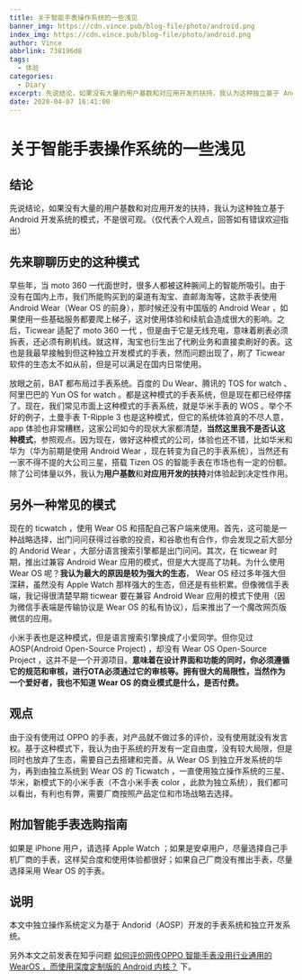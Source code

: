 ```yaml
---
title: 关于智能手表操作系统的一些浅见
banner_img: https://cdn.vince.pub/blog-file/photo/android.png
index_img: https://cdn.vince.pub/blog-file/photo/android.png
author: Vince
abbrlink: 738196d8
tags:
  - 体验
categories:
  - Diary
excerpt: 先说结论，如果没有大量的用户基数和对应用开发的扶持，我认为这种独立基于 Android 开发系统的模式，不是很可观。（仅代表个人观点，回答如有错误欢迎指出)
date: 2020-04-07 16:41:00
---
```

# 关于智能手表操作系统的一些浅见

## 结论
先说结论，如果没有大量的用户基数和对应用开发的扶持，我认为这种独立基于 Android 开发系统的模式，不是很可观。（仅代表个人观点，回答如有错误欢迎指出）

## 先来聊聊历史的这种模式

早些年，当 moto 360 一代面世时，很多人都被这种腕间上的智能所吸引。由于没有在国内上市，我们所能购买到的渠道有淘宝、直邮海淘等，这款手表使用 Android Wear（Wear OS 的前身），那时候还没有中国版的 Android Wear ，如果使用一些基础服务都要爬上梯子，这对使用体验和续航会造成很大的影响。之后，Ticwear 适配了 moto 360 一代 ，但是由于它是无线充电，意味着刷表必须拆表，还必须有刷机线。就这样，淘宝也衍生出了代刷业务和直接卖刷好的表。这也是我最早接触到但这种独立开发模式的手表，然而问题出现了，刷了 Ticwear 软件的生态太不如从前，但是可以满足在国内日常使用。

放眼之前，BAT 都布局过手表系统。百度的 Du Wear、腾讯的 TOS for watch 、阿里巴巴的 Yun OS for watch 。都是这种模式的手表系统，但是现在都已经停摆了。现在，我们常见市面上这种模式的手表系统，就是华米手表的 WOS 。举个不好的例子，土曼手表 T-Ripple 3 也是这种模式，但它的系统体验真的不尽人意， app 体验也非常糟糕，这家公司如今的现状大家都清楚，**当然这里我不是否认这种模式**，参照观点。因为现在，做好这种模式的公司，体验也还不错，比如华米和华为（华为前期是使用 Android Wear ，现在转变为自己的手表系统），当然还有一家不得不提的大公司三星，搭载 Tizen OS 的智能手表在市场也有一定的份额。除了公司体量以外，我认为**用户基数**和**对应用开发的扶持**对体验起到决定性作用。

## 另外一种常见的模式

现在的 ticwatch ，使用 Wear OS 和搭配自己客户端来使用。首先，这可能是一种战略选择，出门问问获得过谷歌的投资，和谷歌也有合作，你会发现之前大部分的 Andorid Wear ，大部分语言搜索引擎都是出门问问。其次，在 ticwear 时期，推出过兼容 Android Wear 应用的模式，但是大大提高了功耗。为什么使用 Wear OS 呢？**我认为最大的原因是较为强大的生态**， Wear OS 经过多年强大但深耕，虽然没有 Apple Watch 那样强大的生态，但还是有些积累。但像微信手表端，我记得很清楚早期 ticwear 要在兼容 Android Wear 应用的模式下使用（因为微信手表端是传输协议是 Wear OS 的私有协议），后来推出了一个魔改网页版微信的应用。

小米手表也是这种模式，但是语言搜索引擎换成了小爱同学。但你见过 AOSP(Android Open-Source Project) ，却没有 Wear OS Open-Source Project ，这并不是一个开源项目。**意味着在设计界面和功能的同时，你必须遵循它的规范和审核，进行OTA必须通过它的审核等。拥有很大的局限性，当然作为一个爱好者，我也不知道 Wear OS 的商业模式是什么，是否付费。**

## 观点

由于没有使用过 OPPO 的手表，对产品就不做过多的评价，没有使用就没有发言权。基于这种模式下，我认为由于系统的开发有一定自由度，没有较大局限，但是同时也放弃了生态，需要自己去搭建和完善。从 Wear OS 到独立开发系统的华为，再到由独立系统到 Wear OS 的 Ticwatch ，一直使用独立操作系统的三星、华米，新模式下的小米手表（不含小米手表 color ，此款为独立系统），我们都可以看出，有利也有弊，需要厂商按照产品定位和市场战略去选择。

## 附加智能手表选购指南

如果是 iPhone 用户，请选择 Apple Watch ；如果是安卓用户，尽量选择自己手机厂商的手表，这样契合度和使用体验都很好；如果自己厂商没有推出手表，尽量选择采用 Wear OS 的手表。

## 说明

本文中独立操作系统定义为基于 Andorid（AOSP）开发的手表系统和独立开发系统。

另外本文之前发表在知乎问题  [如何评价网传OPPO 智能手表没用行业通用的 WearOS ，而使用深度定制版的 Android 内核？](
https://www.zhihu.com/question/374883191/answer/1066950095) 下。
